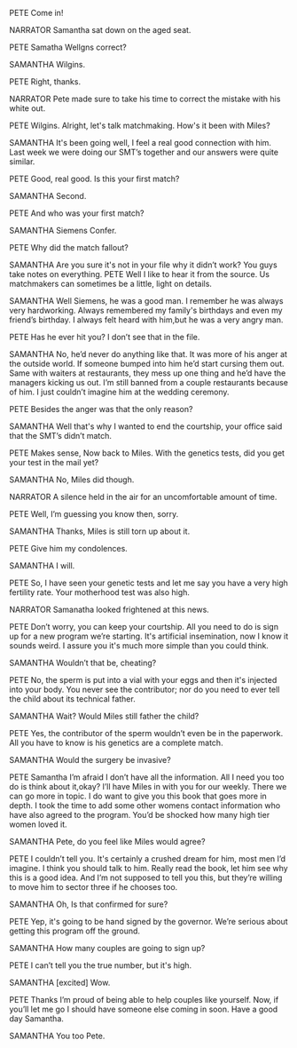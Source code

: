 PETE
Come in!

NARRATOR
Samantha sat down on the aged seat. 

PETE
Samatha Wellgns correct?

SAMANTHA
Wilgins.

PETE
Right, thanks.

NARRATOR
Pete made sure to take his time to correct the mistake with his white out. 

PETE
Wilgins. Alright, let's talk matchmaking. How's it been with Miles?

SAMANTHA
It's been going well, I feel a real good connection with him. Last week we were doing our SMT’s together and our answers were quite similar.

PETE
Good, real good. Is this your first match?

SAMANTHA
Second.

PETE
And who was your first match?

SAMANTHA
Siemens Confer.

PETE
Why did the match fallout?

SAMANTHA
Are you sure it's not in your file why it didn’t work? You guys take notes on everything.
PETE
Well I like to hear it from the source. Us matchmakers can sometimes be a little, light on details.

SAMANTHA
Well Siemens, he was a good man. I remember he was always very hardworking. Always remembered my family's birthdays and even my friend’s birthday. I always felt heard with him,but he was a very angry man.

PETE
Has he ever hit you? I don’t see that in the file. 

SAMANTHA
No, he’d never do anything like that. It was more of his anger at the outside world. If someone bumped into him he’d start cursing them out. Same with waiters at restaurants, they mess up one thing and he’d have the managers kicking us out. I’m still banned from a couple restaurants because of him. I just couldn’t imagine him at the wedding ceremony.

PETE
Besides the anger was that the only reason?

SAMANTHA
Well that's why I wanted to end the courtship, your office said that the SMT’s didn’t match.

PETE
Makes sense, Now back to Miles. With the genetics tests, did you get your test in the mail yet?

SAMANTHA
No, Miles did though.

NARRATOR
A silence held in the air for an uncomfortable amount of time. 

PETE
Well, I’m guessing you know then, sorry.


SAMANTHA
Thanks, Miles is still torn up about it.


PETE
Give him my condolences.

SAMANTHA
I will.

PETE
So, I have seen your genetic tests and let me say you have a very high fertility rate. Your motherhood test was also high. 

NARRATOR
Samanatha looked frightened at this news. 

PETE
Don’t worry, you can keep your courtship. All you need to do is sign up for a new program we’re starting. It's artificial insemination, now I know it sounds weird. I assure you it's much more simple than you could think. 

SAMANTHA
Wouldn’t that be, cheating?

PETE
No, the sperm is put into a vial with your eggs and then it's injected into your body. You never see the contributor; nor do you need to ever tell the child about its technical father.

SAMANTHA
Wait? Would Miles still father the child?

PETE
Yes, the contributor of the sperm wouldn’t even be in the paperwork. All you have to know is his genetics are a complete match.

SAMANTHA
Would the surgery be invasive?

PETE
Samantha I’m afraid I don’t have all the information. All I need you too do is think about it,okay? I’ll have Miles in with you for our weekly. There we can go more in topic. I do want to give you this book that goes more in depth. I took the time to add some other womens contact information who have also agreed to the program. You’d be shocked how many high tier women loved it.

SAMANTHA
Pete, do you feel like Miles would agree?

PETE
I couldn’t tell you. It's certainly a crushed dream for him, most men I’d imagine. I think you should talk to him. Really read the book, let him see why this is a good idea. And I’m not supposed to tell you this, but they’re willing to move him to sector three if he chooses too.

SAMANTHA
Oh, Is that confirmed for sure?

PETE
Yep, it's going to be hand signed by the governor. We’re serious about getting this program off the ground. 

SAMANTHA
How many couples are going to sign up? 

PETE
I can’t tell you the true number, but it's high.

SAMANTHA
[excited]
Wow. 

PETE
Thanks I’m proud of being able to help couples like yourself. Now, if you’ll let me go I should have someone else coming in soon. Have a good day Samantha.

SAMANTHA
You too Pete.


